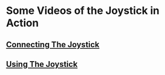 # Some Videos of the Joystick in Action
## **[Connecting The Joystick]()**
## **[Using The Joystick]()**

